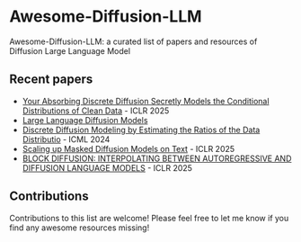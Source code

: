 # Awesome-Diffusion-LLM

Awesome-Diffusion-LLM: a curated list of papers and resources of Diffusion Large Language Model

## Recent papers
- [Your Absorbing Discrete Diffusion Secretly Models the Conditional Distributions of Clean Data](https://arxiv.org/abs/2406.03736) - ICLR 2025
- [Large Language Diffusion Models](https://arxiv.org/abs/2502.09992)
- [Discrete Diffusion Modeling by Estimating the Ratios of the Data Distributio](https://arxiv.org/abs/2310.16834) - ICML 2024
- [Scaling up Masked Diffusion Models on Text](https://arxiv.org/abs/2410.18514) - ICLR 2025
- [BLOCK DIFFUSION: INTERPOLATING BETWEEN AUTOREGRESSIVE AND DIFFUSION LANGUAGE MODELS](https://arxiv.org/abs/2503.09573) - ICLR 2025


## Contributions 
Contributions to this list are welcome! Please feel free to let me know if you find any awesome resources missing! 
